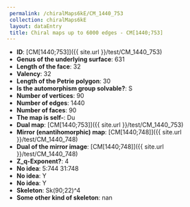 ```yaml
--- 
 permalink: /chiralMaps6kE/CM_1440_753 
 collection: chiralMaps6kE
 layout: dataEntry
 title: Chiral maps up to 6000 edges - CM[1440;753]
---
```


- **ID**: [CM[1440;753]]({{ site.url }}/test/CM_1440_753)
- **Genus of the underlying surface**: 631
- **Length of the face**: 32
- **Valency**: 32
- **Length of the Petrie polygon**: 30
- **Is the automorphism group solvable?**: S
- **Number of vertices**: 90
- **Number of edges**: 1440
- **Number of faces**: 90
- **The map is self-**: Du
- **Dual map**: [CM[1440;753]]({{ site.url }}/test/CM_1440_753)
- **Mirror (enantihomorphic) map**: [CM[1440;748]]({{ site.url }}/test/CM_1440_748)
- **Dual of the mirror image**: [CM[1440;748]]({{ site.url }}/test/CM_1440_748)
- **Z_q-Exponent?**: 4
- **No idea**:  5:744 31:748
- **No idea**: Y
- **No idea**: Y
- **Skeleton**: Sk(90;22)^4
- **Some other kind of skeleton**: nan
